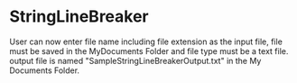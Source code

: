 # StringLineBreaker
User can now enter file name including file extension as the input file, file must be saved in the MyDocuments Folder and file type must be a text file.
output file is named "SampleStringLineBreakerOutput.txt" in the My Documents Folder.
